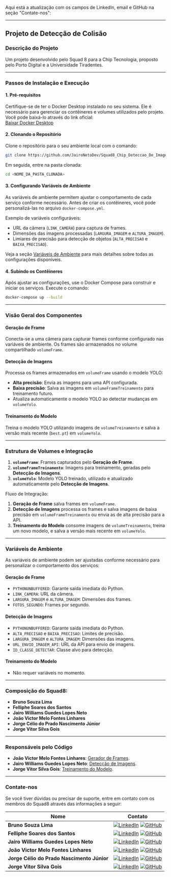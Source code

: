 Aqui está a atualização com os campos de LinkedIn, email e GitHub na seção "Contate-nos":

---

## Projeto de Detecção de Colisão

### Descrição do Projeto
Um projeto desenvolvido pelo Squad 8 para a Chip Tecnologia, proposto pelo Porto Digital e a Universidade Tiradentes.

---

### Passos de Instalação e Execução

#### 1. Pré-requisitos
Certifique-se de ter o Docker Desktop instalado no seu sistema. Ele é necessário para gerenciar os contêineres e volumes utilizados pelo projeto. Você pode baixá-lo através do link oficial:  
[Baixar Docker Desktop](https://www.docker.com/products/docker-desktop/)

#### 2. Clonando o Repositório
Clone o repositório para o seu ambiente local com o comando:
```bash
git clone https://github.com/JairoNetoDev/Squad8_Chip_Deteccao_De_Imagens.git
```
Em seguida, entre na pasta clonada:
```bash
cd <NOME_DA_PASTA_CLONADA>
```

#### 3. Configurando Variáveis de Ambiente
As variáveis de ambiente permitem ajustar o comportamento de cada serviço conforme necessário. Antes de criar os contêineres, você pode personalizá-las no arquivo `docker-compose.yml`.

Exemplo de variáveis configuráveis:
- URL da câmera (`LINK_CAMERA`) para captura de frames.
- Dimensões das imagens processadas (`LARGURA_IMAGEM` e `ALTURA_IMAGEM`).
- Limiares de precisão para detecção de objetos (`ALTA_PRECISAO` e `BAIXA_PRECISAO`).

Veja a seção [Variáveis de Ambiente](#variáveis-de-ambiente) para mais detalhes sobre todas as configurações disponíveis.

#### 4. Subindo os Contêineres
Após ajustar as configurações, use o Docker Compose para construir e iniciar os serviços. Execute o comando:
```bash
docker-compose up --build
```

---

### Visão Geral dos Componentes

#### Geração de Frame
Conecta-se a uma câmera para capturar frames conforme configurado nas variáveis de ambiente. Os frames são armazenados no volume compartilhado `volumeFrame`.

#### Detecção de Imagens
Processa os frames armazenados em `volumeFrame` usando o modelo YOLO:
- **Alta precisão**: Envia as imagens para uma API configurada.
- **Baixa precisão**: Salva as imagens em `volumeFrameTreinamento` para treinamento futuro.
- Atualiza automaticamente o modelo YOLO ao detectar mudanças em `volumeYolo`.

#### Treinamento do Modelo
Treina o modelo YOLO utilizando imagens de `volumeTreinamento` e salva a versão mais recente (`best.pt`) em `volumeYolo`.

---

### Estrutura de Volumes e Integração

1. **`volumeFrame`**: Frames capturados pelo **Geração de Frame**.
2. **`volumeFrameTreinamento`**: Imagens para treinamento, geradas pelo **Detecção de Imagens**.
3. **`volumeYolo`**: Modelo YOLO treinado, utilizado e atualizado automaticamente pelo **Detecção de Imagens**.

Fluxo de Integração:
1. **Geração de Frame** salva frames em `volumeFrame`.
2. **Detecção de Imagens** processa os frames e salva imagens de baixa precisão em `volumeFrameTreinamento` ou envia as de alta precisão para a API.
3. **Treinamento do Modelo** consome imagens de `volumeTreinamento`, treina um novo modelo, e salva a versão mais recente em `volumeYolo`.

---

### Variáveis de Ambiente
As variáveis de ambiente podem ser ajustadas conforme necessário para personalizar o comportamento dos serviços:

#### **Geração de Frame**
- `PYTHONUNBUFFERED`: Garante saída imediata do Python.
- `LINK_CAMERA`: URL da câmera.
- `LARGURA_IMAGEM` e `ALTURA_IMAGEM`: Dimensões dos frames.
- `FOTOS_SEGUNDO`: Frames por segundo.

#### **Detecção de Imagens**
- `PYTHONUNBUFFERED`: Garante saída imediata do Python.
- `ALTA_PRECISAO` e `BAIXA_PRECISAO`: Limites de precisão.
- `LARGURA_IMAGEM` e `ALTURA_IMAGEM`: Dimensões das imagens.
- `URL_ENVIO_IMAGEM_API`: URL da API para envio de imagens.
- `ID_CLASSE_DETECTAR`: Classe alvo para detecção.

#### **Treinamento do Modelo**
- Não requer variáveis no momento.

---

### Composição do Squad8:
- **Bruno Souza Lima**
- **Felliphe Soares dos Santos**
- **Jairo Williams Guedes Lopes Neto**
- **João Victor Melo Fontes Linhares**
- **Jorge Célio do Prado Nascimento Júnior**
- **Jorge Vitor Silva Gois**

---

### Responsáveis pelo Código
- **João Victor Melo Fontes Linhares**: [Gerador de Frames](https://github.com/joaovictorlinhares/Squad8_Chip_Gerador_de_Frames).
- **Jairo Williams Guedes Lopes Neto**: [Detecção de Imagens](https://github.com/JairoNetoDev/Squad8_Chip_Deteccao_De_Imagens).
- **Jorge Vitor Silva Gois**: [Treinamento do Modelo](https://github.com/jorge159753/Squad8_Chip_Train_model).

---

### Contate-nos
Se você tiver dúvidas ou precisar de suporte, entre em contato com os membros do Squad8 através das informações a seguir:

| Nome                              | Contato                                                                                                   |
|-----------------------------------|-----------------------------------------------------------------------------------------------------------|
| **Bruno Souza Lima**              | [![LinkedIn](https://img.shields.io/badge/LinkedIn-blue?logo=linkedin&style=flat)](https://linkedin.com/in/bruno-souza-lima) [![GitHub](https://img.shields.io/badge/GitHub-gray?logo=github&style=flat)](https://github.com/brunoSL) |
| **Felliphe Soares dos Santos**    | [![LinkedIn](https://img.shields.io/badge/LinkedIn-blue?logo=linkedin&style=flat)](https://linkedin.com/in/felliphe-soares) [![GitHub](https://img.shields.io/badge/GitHub-gray?logo=github&style=flat)](https://github.com/fellipheS) |
| **Jairo Williams Guedes Lopes Neto** | [![LinkedIn](https://img.shields.io/badge/LinkedIn-blue?logo=linkedin&style=flat)](https://linkedin.com/in/jairo-neto) [![GitHub](https://img.shields.io/badge/GitHub-gray?logo=github&style=flat)](https://github.com/JairoNetoDev) |
| **João Victor Melo Fontes Linhares** | [![LinkedIn](https://img.shields.io/badge/LinkedIn-blue?logo=linkedin&style=flat)](https://linkedin.com/in/joaovictorlinhares) [![GitHub](https://img.shields.io/badge/GitHub-gray?logo=github&style=flat)](https://github.com/joaovictorlinhares) |
| **Jorge Célio do Prado Nascimento Júnior** | [![LinkedIn](https://img.shields.io/badge/LinkedIn-blue?logo=linkedin&style=flat)](https://linkedin.com/in/jorge-celio) [![GitHub](https://img.shields.io/badge/GitHub-gray?logo=github&style=flat)](https://github.com/jorgecelio) |
| **Jorge Vitor Silva Gois**        | [![LinkedIn](https://img.shields.io/badge/LinkedIn-blue?logo=linkedin&style=flat)](https://linkedin.com/in/jorgevitorgois) [![GitHub](https://img.shields.io/badge/GitHub-gray?logo=github&style=flat)](https://github.com/jorgevgois) |
